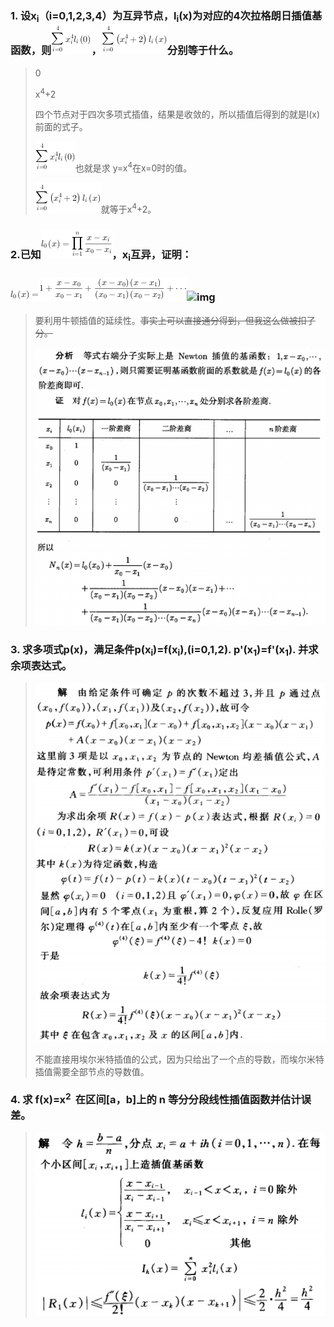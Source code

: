 ### 1. 设x<sub>i</sub>（i=0,1,2,3,4）为互异节点，l<sub>i</sub>(x)为对应的4次拉格朗日插值基函数，则![img](img/4055256)，![img](img/4055261)分别等于什么。

> 0
>
> x<sup>4</sup>+2
>
> 
>
> 四个节点对于四次多项式插值，结果是收敛的，所以插值后得到的就是l(x)前面的式子。
>
> ![img](img/4055256)也就是求 y=x<sup>4</sup>在x=0时的值。
>
> ![img](img/4055261)就等于x<sup>4</sup>+2。

### 2.已知![img](img/4055277)，x<sub>i</sub>互异，证明：

### ![img](img/4060921)![img](img/4055322)![img](https://mooc1.chaoxing.com/ananas/latex/p/4055328)

> 要利用牛顿插值的延续性。~~事实上可以直接通分得到，但我这么做被扣了分。~~
>
> ![img](img/2036df206fc78ea7a239a4cdad94b39e.png)



### 3. 求多项式p(x)，满足条件p(x<sub>i</sub>)=f(x<sub>i</sub>),(i=0,1,2). p'(x<sub>1</sub>)=f'(x<sub>1</sub>). 并求余项表达式。

> ![img](img/7dfa73e1bb0033a3f0b53416297641cf.png)
>
> 不能直接用埃尔米特插值的公式，因为只给出了一个点的导数，而埃尔米特插值需要全部节点的导数值。



### 4. 求 f(x)=x<sup>2 </sup> 在区间[a，b]上的 n 等分分段线性插值函数并估计误差。

> ![img](img/bb78ce2d7243febfe3ba2e14e7ea7871.png)